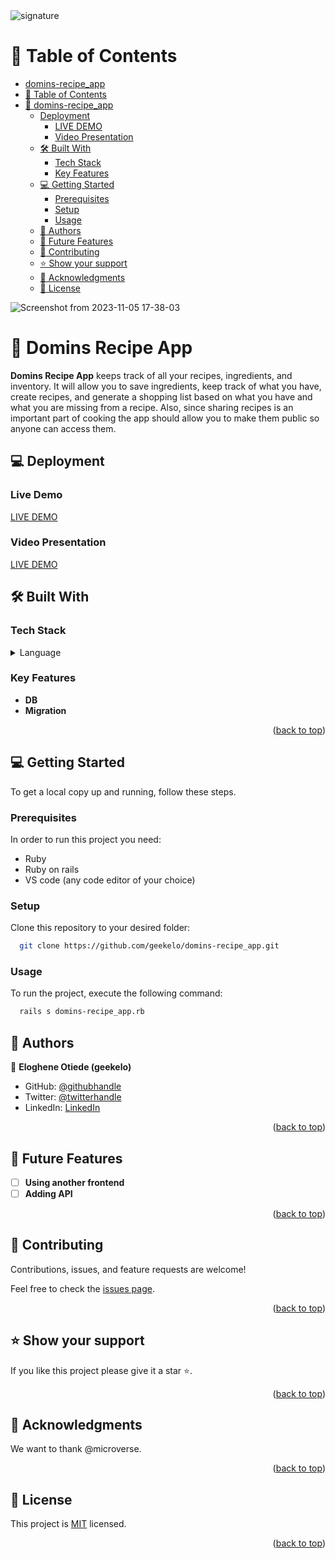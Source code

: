 
  <img src="https://geekelo.com.ng/wp-content/uploads/2023/12/project-signature1.gif" alt="signature" >
<a name="readme-top"></a>

# 📗 Table of Contents

- [domins-recipe\_app](#domins-recipe_app)
- [📗 Table of Contents](#-table-of-contents)
- [📖 domins-recipe\_app ](#-domins-recipe_app-)
  - [Deployment](#deployment)
    - [LIVE DEMO](#live-demo)
    - [Video Presentation](#video-presentation)
  - [🛠 Built With ](#-built-with-)
    - [Tech Stack ](#tech-stack-)
    - [Key Features ](#key-features-)
  - [💻 Getting Started ](#-getting-started-)
    - [Prerequisites](#prerequisites)
    - [Setup](#setup)
    - [Usage](#usage)
  - [👥 Authors ](#-authors-)
  - [🔭 Future Features ](#-future-features-)
  - [🤝 Contributing ](#-contributing-)
  - [⭐️ Show your support ](#️-show-your-support-)
  - [🙏 Acknowledgments ](#-acknowledgments-)
  - [📝 License ](#-license-)


![Screenshot from 2023-11-05 17-38-03](https://github.com/geekelo/domins-recipe_app/assets/102464578/54d442dd-015d-49e6-b576-fe0ec55e60aa)

# 📖 Domins Recipe App <a name="about-project"></a>

**Domins Recipe App**  keeps track of all your recipes, ingredients, and inventory. It will allow you to save ingredients, keep track of what you have, create recipes, and generate a shopping list based on what you have and what you are missing from a recipe. Also, since sharing recipes is an important part of cooking the app should allow you to make them public so anyone can access them.

##  💻 Deployment <a name="deployment"></a>
### Live Demo <a name="live-demo"></a>
[LIVE DEMO](https://domins-recipe-app.onrender.com/)
###  Video Presentation <a name="video-presentation"></a>
[LIVE DEMO](https://domins-recipe-app.onrender.com/)

## 🛠 Built With <a name="built-with"></a>

### Tech Stack <a name="tech-stack"></a>

<details>
<summary>Language</summary>
  <ul>
    <li><a href="https://www.ruby-lang.org/en/">Ruby</a></li>
  </ul>

</details>

<!-- Features -->

### Key Features <a name="key-features"></a>

- **DB**
- **Migration**


<p align="right">(<a href="#readme-top">back to top</a>)</p>

<!-- GETTING STARTED -->

## 💻 Getting Started <a name="getting-started"></a>

To get a local copy up and running, follow these steps.

### Prerequisites

In order to run this project you need:

- Ruby
- Ruby on rails
- VS code (any code editor of your choice)

### Setup

Clone this repository to your desired folder:

```sh
  git clone https://github.com/geekelo/domins-recipe_app.git
```

### Usage

To run the project, execute the following command:

```sh
  rails s domins-recipe_app.rb
```

<!-- AUTHORS -->

## 👥 Authors <a name="authors"></a>


👤 **Eloghene Otiede (geekelo)**
- GitHub: [@githubhandle](https://github.com/geekelo)
- Twitter: [@twitterhandle](https://twitter.com/geekelo_xyz)
- LinkedIn: [LinkedIn](https://linkedin.com/in/eloghene-otiede)


<p align="right">(<a href="#readme-top">back to top</a>)</p>

<!-- FUTURE FEATURES -->

## 🔭 Future Features <a name="future-features"></a>

- [ ] **Using another frontend**
- [ ] **Adding  API**

<p align="right">(<a href="#readme-top">back to top</a>)</p>

<!-- CONTRIBUTING -->

## 🤝 Contributing <a name="contributing"></a>

Contributions, issues, and feature requests are welcome!

Feel free to check the [issues page](../../issues/).

<p align="right">(<a href="#readme-top">back to top</a>)</p>

<!-- SUPPORT -->

## ⭐️ Show your support <a name="support"></a>

If you like this project please give it a star ⭐️.

<p align="right">(<a href="#readme-top">back to top</a>)</p>

<!-- ACKNOWLEDGEMENTS -->

## 🙏 Acknowledgments <a name="acknowledgements"></a>

We want to thank @microverse.

<p align="right">(<a href="#readme-top">back to top</a>)</p>

<!-- LICENSE -->

## 📝 License <a name="license"></a>

This project is [MIT](./MIT.md) licensed.

<p align="right">(<a href="#readme-top">back to top</a>)</p>
